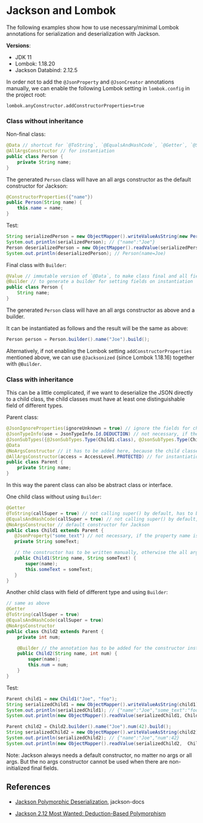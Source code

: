 # Jackson and Lombok

The following examples show how to use necessary/minimal Lombok annotations for serialization and deserialization with Jackson.

**Versions**:

* JDK 11
* Lombok: 1.18.20
* Jackson Databind: 2.12.5

In order not to add the `@JsonProperty` and `@JsonCreator` annotations manually, we can enable the following Lombok setting in `lombok.config` in the project root:

```
lombok.anyConstructor.addConstructorProperties=true
```

### Class without inheritance

Non-final class:

```java
@Data // shortcut for `@ToString`, `@EqualsAndHashCode`, `@Getter`, `@Setter` and `@RequiredArgsConstructor`; `@Getter` should be sufficient for basic use of Jackson
@AllArgsConstructor // for instantiation
public class Person {
    private String name;
}
```

The generated `Person` class will have an all args constructor as the default constructor for Jackson:

```java
@ConstructorProperties({"name"})
public Person(String name) {
    this.name = name;
}
```

Test:

```java
String serializedPerson = new ObjectMapper().writeValueAsString(new Person("Joe"));
System.out.println(serializedPerson); // {"name":"Joe"}
Person deserializedPerson = new ObjectMapper().readValue(serializedPerson, Person.class);
System.out.println(deserializedPerson); // Person(name=Joe)
```

Final class with `Builder`:

```java
@Value // immutable version of `@Data`, to make class final and all fields private final
@Builder // to generate a builder for setting fields on instantiation
public class Person {
    String name;
}
```

The generated `Person` class will have an all args constructor as above and a builder.

It can be instantiated as follows and the result will be the same as above:

```java
Person person = Person.builder().name("Joe").build();
```

Alternatively, if not enabling the Lombok setting `addConstructorProperties` mentioned above, we can use `@Jacksonized` (since Lombok 1.18.16) together with `@Builder`.

### Class with inheritance

This can be a little complicated, if we want to deserialize the JSON directly to a child class, the child classes must have at least one distinguishable field of different types.

Parent class:

```java
@JsonIgnoreProperties(ignoreUnknown = true) // ignore the fields for child classes
@JsonTypeInfo(use = JsonTypeInfo.Id.DEDUCTION) // not necessary, if the child classes have distinct fields; introduced in Jackson 2.12
@JsonSubTypes({@JsonSubTypes.Type(Child1.class), @JsonSubTypes.Type(Child2.class)}) // all the child classes, will however cause circular dependency
@Data
@NoArgsConstructor // it has to be added here, because the child classes with custom constructors need to have a default constructor
@AllArgsConstructor(access = AccessLevel.PROTECTED) // for instantiation
public class Parent {
    private String name;
}
```

In this way the parent class can also be abstract class or interface.

One child class without using `Builder`:

```java
@Getter
@ToString(callSuper = true) // not calling super() by default, has to be added explicitly if needed
@EqualsAndHashCode(callSuper = true) // not calling super() by default, has to be added explicitly if needed
@NoArgsConstructor // default constructor for Jackson
public class Child1 extends Parent {
   @JsonProperty("some_text") // not necessary, if the property name is the same as the field name, or the object mapper is configured with proper property naming strategy
   private String someText;

   // the constructor has to be written manually, otherwise the all args constructor of the parent won't called by using @AllArgsConstructor in child
   public Child1(String name, String someText) {
       super(name);
       this.someText = someText;
   }
}
```

Another child class with field of different type and using `Builder`:

```java
// same as above
@Getter
@ToString(callSuper = true)
@EqualsAndHashCode(callSuper = true)
@NoArgsConstructor
public class Child2 extends Parent {
    private int num;

    @Builder // the annotation has to be added for the constructor instead of the class, reason as above
    public Child2(String name, int num) {
        super(name);
        this.num = num;
    }
}
```

Test:

```java
Parent child1 = new Child1("Joe", "foo");
String serializedChild1 = new ObjectMapper().writeValueAsString(child1);
System.out.println(serializedChild1); // {"name":"Joe","some_text":"foo"}
System.out.println(new ObjectMapper().readValue(serializedChild1, Child1.class)); // Child1(super=Parent(name=Joe), someText=foo)

Parent child2 = Child2.builder().name("Joe").num(42).build();
String serializedChild2 = new ObjectMapper().writeValueAsString(child2);
System.out.println(serializedChild2); // {"name":"Joe","num":42}
System.out.println(new ObjectMapper().readValue(serializedChild2,  Child2.class)); // Child2(super=Parent(name=Joe), num=42)
```

Note: Jackson always needs a default constructor, no matter no args or all args. But the no args constructor cannot be used when there are non-initialized final fields.

## References
* [Jackson Polymorphic Deserialization](https://github.com/FasterXML/jackson-docs/wiki/JacksonPolymorphicDeserialization), jackson-docs

* [Jackson 2.12 Most Wanted: Deduction-Based Polymorphism](https://cowtowncoder.medium.com/jackson-2-12-most-wanted-1-5-deduction-based-polymorphism-c7fb51db7818)
